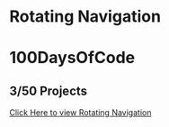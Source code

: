 # Rotating Navigation

# 100DaysOfCode

## 3/50 Projects

<a href="https://rotating-navigation-v1.netlify.app/">Click Here to view Rotating Navigation</a>
